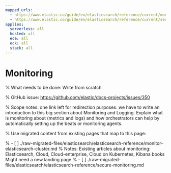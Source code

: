 ```yaml
---
mapped_urls:
  - https://www.elastic.co/guide/en/elasticsearch/reference/current/monitor-elasticsearch-cluster.html
  - https://www.elastic.co/guide/en/elasticsearch/reference/current/secure-monitoring.html
applies:
  serverless: all
  hosted: all
  ece: all
  eck: all
  stack: all
---
```


# Monitoring

% What needs to be done: Write from scratch

% GitHub issue: https://github.com/elastic/docs-projects/issues/350

% Scope notes: one link left for redirection purposes. we have to write an introduction to this big section about Monitoring and Logging. Explain what is monitoring about (metrics and logs) and how orchestrators can help by automatically setting up the beats or monitoring agents.

% Use migrated content from existing pages that map to this page:

% - [ ] ./raw-migrated-files/elasticsearch/elasticsearch-reference/monitor-elasticsearch-cluster.md
%      Notes: Existing articles about monitoring: Elasticsearch, Cloud, Cloud-enterprise, Cloud on Kubernetes, Kibana books Might need a new landing page
% - [ ] ./raw-migrated-files/elasticsearch/elasticsearch-reference/secure-monitoring.md